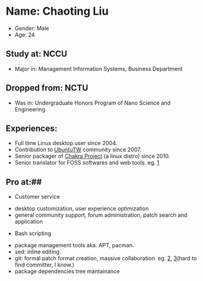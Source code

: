 # Name: Chaoting Liu #
 * Gender: Male
 * Age: 24
## Study at: NCCU ##
 * Major in: Management Information Systems, Business Department
## Dropped from: NCTU ##
 * Was in: Undergraduate Honors Program of Nano Science and Engineering
## Experiences: ##
 * Full time Linux desktop user since 2004.
 * Contribution to [UbuntuTW](http://ubuntu-tw.org) community since 2007.
 * Senior packager of [Chakra Project](https://chakraos.org) (a linux distro) since 2010.
 * Senior translator for FOSS softwares and web tools. eg. [1][]
## Pro at:##
 * Customer service
  - desktop customization, user experience optimization
  - general community support, forum administration, patch search and application
 * Bash scripting
  - package management tools aka. APT, pacman.
  - sed: inline editing.
  - git: formal patch format creation, massive collaboration. eg. [2][], [3][](hard to find committer, I know.)
  - package dependencies tree mantainance

[1]: https://www.transifex.com/user/profile/brli7848/ (Transifex)
[2]: https://github.com/brli7848 (Github)
[3]: http://git.chakraos.org "Chakra's official git repo"
